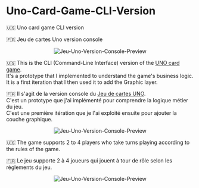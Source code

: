# Uno-Card-Game-CLI-Version

:us: Uno card game CLI version  

:fr: Jeu de cartes Uno version console  

<p align="center">
  <img src="https://raw.githubusercontent.com/stoufa/Jeu-Uno-Version-Console/master/uno-console.gif" alt="Jeu-Uno-Version-Console-Preview"/>
</p>

:us: This is the CLI (Command-Line Interface) version of the [UNO card game](https://en.wikipedia.org/wiki/Uno_(card_game)).  
It's a prototype that I implemented to understand the game's business logic.  
It is a first iteration that I then used it to add the Graphic layer.  

:fr: Il s'agit de la version console du [Jeu de cartes UNO](https://fr.wikipedia.org/wiki/Uno).  
C'est un prototype que j'ai implémenté pour comprendre la logique métier du jeu.  
C'est une première itération que je l'ai exploité ensuite pour ajouter la couche graphique.  

<p align="center">
  <img src="https://raw.githubusercontent.com/stoufa/Jeu-Uno-Version-Console/master/uno.jpg" alt="Jeu-Uno-Version-Console-Preview"/>
</p>

:us: The game supports 2 to 4 players who take turns playing according to the rules of the game.  

:fr: Le jeu supporte 2 à 4 joueurs qui jouent à tour de rôle selon les règlements du jeu.  

<p align="center">
  <img src="https://raw.githubusercontent.com/stoufa/Jeu-Uno-Version-Console/master/screenshots/2.PNG" alt="Jeu-Uno-Version-Console-Preview"/>
</p>

